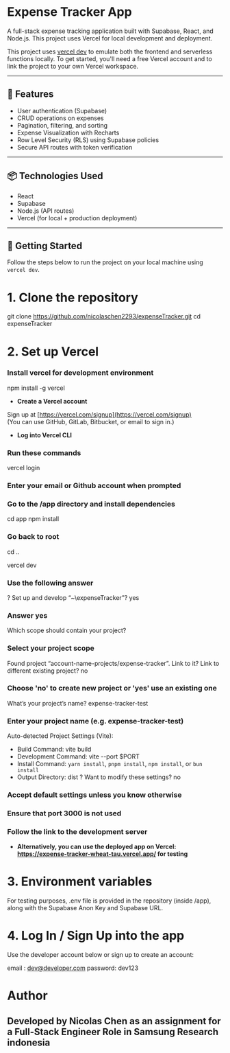 # Expense Tracker App

A full-stack expense tracking application built with Supabase, React, and Node.js. This project uses Vercel for local development and deployment.

This project uses [vercel dev](https://vercel.com/docs/cli/dev) to emulate both the frontend and serverless functions locally. To get started, you'll need a free Vercel account and to link the project to your own Vercel workspace.

---

## 🚀 Features

- User authentication (Supabase)
- CRUD operations on expenses
- Pagination, filtering, and sorting
- Expense Visualization with Recharts
- Row Level Security (RLS) using Supabase policies
- Secure API routes with token verification

---

## 📦 Technologies Used

- React
- Supabase
- Node.js (API routes)
- Vercel (for local + production deployment)

---

## 🔧 Getting Started

Follow the steps below to run the project on your local machine using `vercel dev`.

# 1. Clone the repository

git clone https://github.com/nicolaschen2293/expenseTracker.git
cd expenseTracker

# 2. Set up Vercel

### Install vercel for development environment
npm install -g vercel

- **Create a Vercel account**

Sign up at [https://vercel.com/signup](https://vercel.com/signup)  
(You can use GitHub, GitLab, Bitbucket, or email to sign in.)

- **Log into Vercel CLI**

### Run these commands
vercel login
### Enter your email or Github account when prompted

### Go to the /app directory and install dependencies
cd app
npm install

### Go back to root
cd ..

vercel dev

### Use the following answer

? Set up and develop “~\expenseTracker”? yes
### Answer yes

Which scope should contain your project?
### Select your project scope

Found project “account-name-projects/expense-tracker”. Link to it?
Link to different existing project? no 
### Choose 'no' to create new project or 'yes' use an existing one

What’s your project’s name? expense-tracker-test
### Enter your project name (e.g. expense-tracker-test)

Auto-detected Project Settings (Vite):
- Build Command: vite build
- Development Command: vite --port $PORT
- Install Command: `yarn install`, `pnpm install`, `npm install`, or `bun install`
- Output Directory: dist
? Want to modify these settings? no
### Accept default settings unless you know otherwise
### Ensure that port 3000 is not used
### Follow the link to the development server

- **Alternatively, you can use the deployed app on Vercel: https://expense-tracker-wheat-tau.vercel.app/ for testing**

# 3. Environment variables

For testing purposes, .env file is provided in the repository (inside /app), along with the Supabase Anon Key and Supabase URL.

# 4. Log In / Sign Up into the app

Use the developer account below or sign up to create an account:

email   : dev@developer.com
password: dev123

# Author

## Developed by Nicolas Chen as an assignment for a Full-Stack Engineer Role in Samsung Research indonesia

